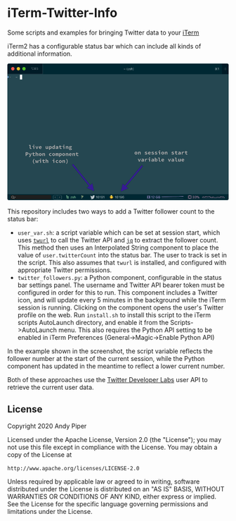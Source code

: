 # iTerm-Twitter-Info

Some scripts and examples for bringing Twitter data to your [iTerm](https://iterm2.com)

iTerm2 has a configurable status bar which can include all kinds of additional information.

![iTerm2 window](/screenshot.png?raw=true "iTerm2 window")

This repository includes two ways to add a Twitter follower count to the status bar:

* `user_var.sh`: a script variable which can be set at session start, which uses [`twurl`](https://github.com/twitter/twurl) to call the Twitter API and [`jq`](https://stedolan.github.io/jq/) to extract the follower count. This method then uses an Interpolated String component to place the value of `user.twitterCount` into the status bar. The user to track is set in the script. This also assumes that `twurl` is installed, and configured with appropriate Twitter permissions.
* `twitter_followers.py`: a Python component, configurable in the status bar settings panel. The username and Twitter API bearer token must be configured in order for this to run. This component includes a Twitter icon, and will update every 5 minutes in the background while the iTerm session is running. Clicking on the component opens the user's Twitter profile on the web. Run `install.sh` to install this script to the iTerm scripts AutoLaunch directory, and enable it from the Scripts->AutoLaunch menu. This also requires the Python API setting to be enabled in iTerm Preferences (General->Magic->Enable Python API)

In the example shown in the screenshot, the script variable reflects the follower number at the start of the current session, while the Python component has updated in the meantime to reflect a lower current number.

Both of these approaches use the [Twitter Developer Labs](https://developer.twitter.com/en/labs) user API to retrieve the current user data.

## License

Copyright 2020 Andy Piper

Licensed under the Apache License, Version 2.0 (the "License");
you may not use this file except in compliance with the License.
You may obtain a copy of the License at

    http://www.apache.org/licenses/LICENSE-2.0

Unless required by applicable law or agreed to in writing, software
distributed under the License is distributed on an "AS IS" BASIS,
WITHOUT WARRANTIES OR CONDITIONS OF ANY KIND, either express or implied.
See the License for the specific language governing permissions and
limitations under the License.
